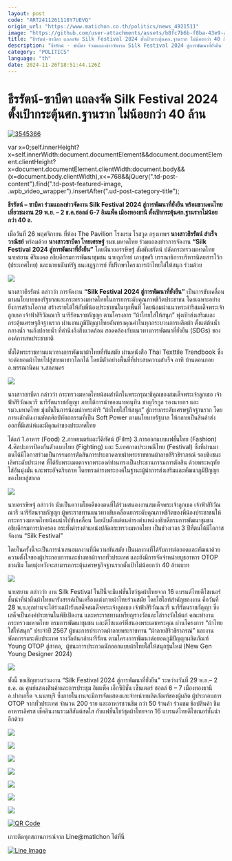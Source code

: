 ```yaml
---
layout: post
code: "ART2411261118Y7UEVQ"
origin_url: "https://www.matichon.co.th/politics/news_4921511"
image: "https://github.com/user-attachments/assets/b8fc7b6b-f8ba-43e9-aa79-91a7eb92f23a"
title: "ธีรรัตน์-ซาบีดา แถลงจัด Silk Festival 2024 ตั้งเป้ากระตุ้นศก.ฐานราก ไม่น้อยกว่า 40 ล้าน"
description: "ธีรรัตน์ - ซาบีดา ร่วมแถลงข่าวจัดงาน Silk Festival 2024 สู่การพัฒนาที่ยั่งยืน พร้อมชวนคนไทยเที่ยวชมงาน 29 พ.ย. – 2 ธ.ค.ฮอลล์ 6-7 อิมแพ็ค เมืองทองธานี"
category: "POLITICS"
language: "th"
date: 2024-11-26T18:51:44.126Z
---
```


# ธีรรัตน์-ซาบีดา แถลงจัด Silk Festival 2024 ตั้งเป้ากระตุ้นศก.ฐานราก ไม่น้อยกว่า 40 ล้าน

[![](https://www.matichon.co.th/wp-content/uploads/2024/11/3545366.jpg "3545366")](https://www.matichon.co.th/wp-content/uploads/2024/11/3545366.jpg)

var x=0;self.innerHeight?x=self.innerWidth:document.documentElement&&document.documentElement.clientHeight?x=document.documentElement.clientWidth:document.body&&(x=document.body.clientWidth),x<=768&&jQuery(".td-post-content").find(".td-post-featured-image, .wpb\_video\_wrapper").insertAfter(".ud-post-category-title");

**ธีรรัตน์ – ซาบีดา ร่วมแถลงข่าวจัดงาน Silk Festival 2024 สู่การพัฒนาที่ยั่งยืน พร้อมชวนคนไทยเที่ยวชมงาน 29 พ.ย. – 2 ธ.ค.ฮอลล์ 6-7 อิมแพ็ค เมืองทองธานี ตั้งเป้ากระตุ้นศก.ฐานรากไม่น้อยกว่า 40 ล.**

เมื่อวันที่ 26 พฤศจิกายน ที่ห้อง The Pavilion โรงแรม โรสวูด กรุงเทพฯ **นางสาวธีรรัตน์ สำเร็จวาณิชย์** พร้อมด้วย **นางสาวซาบีดา ไทยเศรษฐ์** รมช.มหาดไทย ร่วมแถลงข่าวการจัดงาน **“Silk Festival 2024 สู่การพัฒนาที่ยั่งยืน”** โดยมีนายอรรษิษฐ์ สัมพันธรัตน์ ปลัดกระทรวงมหาดไทย นายสยาม ศิริมงคล อธิบดีกรมการพัฒนาชุมชน นายกุลวิทย์ เลาสุขศรี บรรณาธิการบริหารนิตยสารโว้ก (ประเทศไทย) และนายธนันท์รัฐ ธนเสฎฐการย์ ที่ปรึกษาโครงการผ้าไทยใส่ให้สนุก ร่วมด้วย

![](https://www.matichon.co.th/wp-content/uploads/2024/11/1101672_0.jpg)

นางสาวธีรรัตน์ กล่าวว่า การจัดงาน **“Silk Festival 2024 สู่การพัฒนาที่ยั่งยืน”** เป็นการขับเคลื่อนตามนโยบายของรัฐบาลและกระทรวงมหาดไทยในการยกระดับคุณภาพชีวิตประชาชน โดยเฉพาะอย่างยิ่งการสร้างโอกาส สร้างรายได้ให้กับพี่น้องประชาชนในทุกพื้นที่ โดยน้อมนำแนวพระดำริสมเด็จพระเจ้าลูกเธอ เจ้าฟ้าสิริวัณณวรี นารีรัตนราชกัญญา ตามโครงการ “ผ้าไทยใส่ให้สนุก” พุ่งเป้าส่งเสริมและกระตุ้นเศรษฐกิจฐานราก ผ่านงานภูมิปัญญาไทยอันทรงคุณค่าในทุกกระบวนการผลิตผ้า ตั้งแต่ต้นน้ำ กลางน้ำ จนถึงปลายน้ำ ที่คำนึงถึงสิ่งแวดล้อม สอดคล้องกับแนวทางการพัฒนาที่ยั่งยืน (SDGs) ขององค์การสหประชาชาติ

ทั้งได้พระราชทานแนวทางการพัฒนาผ้าไทยที่ทันสมัย ผ่านหนังสือ Thai Texttile Trendbook ซึ่งจะต่อยอดผ้าไทยไปสู่สายตาชาวโลกได้ โดยมีตัวอย่างพื้นที่ที่ประสบความสำเร็จ อาทิ บ้านดอนกอย อ.พรรณานิคม จ.สกลนคร

![](https://www.matichon.co.th/wp-content/uploads/2024/11/1101658_0.jpg)

นางสาวซาบีดา กล่าวว่า กระทรวงมหาดไทยน้อมสำนึกในพระกรุณาธิคุณของสมเด็จพระเจ้าลูกเธอ เจ้าฟ้าสิริวัณณวรี นารีรัตนราชกัญญา ภายใต้การนำของนายอนุทิน ชาญวีรกูล รองนายกฯ และ รมว.มหาดไทย มุ่งมั่นในการน้อมนำพระดำริ “ผ้าไทยใส่ให้สนุก” สู่การยกระดับเศรษฐกิจฐานราก โดยการผลักดันงานหัตถศิลป์หัตถกรรมที่เป็น Soft Power ตามนโยบายรัฐบาล ให้กลายเป็นสินค้าส่งออกที่มีเสน่ห์และมีคุณค่าของประเทศไทย

ได้แก่ 1.อาหาร (Food) 2.ภาพยนตร์และวีดิทัศน์ (Film) 3.การออกแบบแฟชั่นไทย (Fashion) 4.ศิลปะการป้องกันตัวแบบไทย (Fighting) และ 5.เทศกาลประเพณีไทย (Festival) ซึ่งที่ผ่านมาตนได้มีโอกาสร่วมเป็นกรรมการตัดสินการประกวดลายผ้าพระราชทานผ้าลายสิริวชิราภรณ์ รอบชิงชนะเลิศระดับประเทศ ที่ได้รับพระเมตตาจากพระองค์ท่านทรงเป็นประธานกรรมการตัดสิน ด้วยพระหฤทัยใส่อันมุ่งมั่น และพระอัจฉริยภาพ โดยทรงดำรงพระองค์ในฐานะผู้นำการส่งเสริมและพัฒนาภูมิปัญญาของไทยสู่สากล

![](https://www.matichon.co.th/wp-content/uploads/2024/11/1101659_0.jpg)

นายอรรษิษฐ์ กล่าวว่า นับเป็นความโชคดีของตนที่ได้ร่วมสนองงานสมเด็จพระเจ้าลูกเธอ เจ้าฟ้าสิริวัณณวรี นารีรัตนราชกัญญา ผู้พระราชทานแนวทางขับเคลื่อนยกระดับคุณภาพชีวิตของพี่น้องประชาชนให้กระทรวงมหาดไทยน้อมนำไปขับเคลื่อน โดยนับตั้งแต่ตนดำรงตำแหน่งอธิบดีกรมการพัฒนาชุมชน อธิบดีกรมการปกครอง กระทั่งดำรงตำแหน่งปลัดกระทรวงมหาดไทย เป็นช่วงเวลา 3 ปีที่ตนได้มีโอกาสจัดงาน “Silk Festival”

โดยในครั้งนี้จะเป็นการนำเสนอผลงานที่มีความทันสมัย เป็นผลงานที่ได้รับการต่อยอดและพัฒนาด้วยความตั้งใจของผู้ประกอบการและช่างทอผ้าจากทั่วประเทศ และยังมีการจัดจำหน่ายบูธอาหาร OTOP ชวนชิม โดยมุ่งหวังจะสามารถกระตุ้นเศรษฐกิจฐานรากตั้งเป้าไม่น้อยกว่า 40 ล้านบาท

![](https://www.matichon.co.th/wp-content/uploads/2024/11/1101661_0.jpg)

นายสยาม กล่าวว่า งาน Silk Festival ในปีนี้จะมีแฟชั่นโชว์ชุดผ้าไทยจาก 16 แบรนด์ไทยดีไซเนอร์ชั้นนำที่นำผืนผ้าไทยมารังสรรค์เป็นเครื่องแต่งกายผ้าไทยร่วมสมัย โดยไฮไลท์สำคัญของงาน คือวันที่ 28 พ.ย.ทุกท่านจะได้ร่วมเฝ้ารับเสด็จสมเด็จพระเจ้าลูกเธอ เจ้าฟ้าสิริวัณณวรี นารีรัตนราชกัญญา ซึ่งเสด็จเป็นองค์ประธานในพิธีเปิดงาน และพระราชทานเหรียญรางวัลและโล่รางวัลให้แก่ คณะทำงานกระทรวงมหาดไทย กรมการพัฒนาชุมชน และดีไซเนอร์ที่สนองพระเดชพระคุณ ผ่านโครงการ “ผ้าไทยใส่ให้สนุก” ประจำปี 2567 ผู้ชนะการประกวดผ้าลายพระราชทาน “ผ้าลายสิริวชิราภรณ์” และงานหัตถกรรมระดับประเทศ รางวัลต้นกล้านารีรัตน ตามโครงการพัฒนาต่อยอดภูมิปัญญาผลิตภัณฑ์ Young OTOP สู่สากล,  ผู้ชนะการประกวดนักออกแบบผ้าไทยใส่ให้สนุกรุ่นใหม่ (New Gen Young Designer 2024)

![](https://www.matichon.co.th/wp-content/uploads/2024/11/1101662_0.jpg)

ทั้งนี้ ขอเชิญชวนร่วมงาน “Silk Festival 2024 สู่การพัฒนาที่ยั่งยืน” ระหว่างวันที่ 29 พ.ย.– 2 ธ.ค. ณ ศูนย์แสดงสินค้าและการประชุม อิมแพ็ค เอ็กซิบิชั่น เซ็นเตอร์ ฮอลล์ 6 – 7 เมืองทองธานี อ.ปากเกร็ด จ.นนทบุรี ซึ่งภายในงานจะมีการจัดแสดงและจำหน่ายผลิตภัณฑ์ของผู้ผลิต ผู้ประกอบการ OTOP จากทั่วประเทศ จำนวน 200 ราย และอาหารชวนชิม กว่า 50 ร้านค้า ร่วมชม ช้อปสินค้า ชิมอาหารเลิศรส เช็คอินงานรวมสีสันต์สดใส กับแฟชั่นโชว์ชุดผ้าไทยจาก 16 แบรนด์ไทยดีไซเนอร์ชั้นนำอีกด้วย

![](https://www.matichon.co.th/wp-content/uploads/2024/11/1101657_0.jpg)

![](https://www.matichon.co.th/wp-content/uploads/2024/11/1101665_0.jpg)

![](https://www.matichon.co.th/wp-content/uploads/2024/11/1101670_0.jpg)

![](https://www.matichon.co.th/wp-content/uploads/2024/11/1101671_0.jpg)

![](https://www.matichon.co.th/wp-content/uploads/2024/11/1101667_0.jpg)

![](https://www.matichon.co.th/wp-content/uploads/2024/11/1101663_0.jpg)

![](https://www.matichon.co.th/wp-content/uploads/2024/11/1101664_0.jpg)

[![QR Code](https://www.matichon.co.th/wp-content/uploads/2023/07/wob1371z.jpg)](https://lin.ee/ht0nDxX)

เกาะติดทุกสถานการณ์จาก Line@matichon ได้ที่นี่

[![Line Image](https://www.matichon.co.th/wp-content/uploads/2023/07/th.png)](https://lin.ee/ht0nDxX)